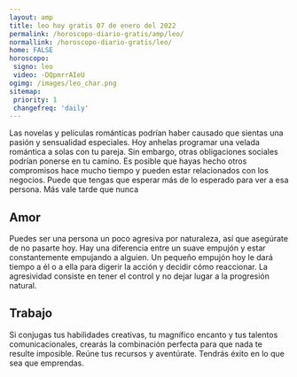 ```yaml
---
layout: amp
title: leo hoy gratis 07 de enero del 2022 
permalink: /horoscopo-diario-gratis/amp/leo/
normallink: /horoscopo-diario-gratis/leo/
home: FALSE
horoscopo:
 signo: leo
 video: -DQpmrrAIeU
ogimg: /images/leo_char.png
sitemap:
 priority: 1
 changefreq: 'daily'
---
```



Las novelas y películas románticas podrían haber causado que sientas una pasión y sensualidad especiales. Hoy anhelas programar una velada romántica a solas con tu pareja. Sin embargo, otras obligaciones sociales podrían ponerse en tu camino. Es posible que hayas hecho otros compromisos hace mucho tiempo y pueden estar relacionados con los negocios. Puede que tengas que esperar más de lo esperado para ver a esa persona. Más vale tarde que nunca

## Amor

Puedes ser una persona un poco agresiva por naturaleza, así que asegúrate de no pasarte hoy. Hay una diferencia entre un suave empujón y estar constantemente empujando a alguien. Un pequeño empujón hoy le dará tiempo a él o a ella para digerir la acción y decidir cómo reaccionar. La agresividad consiste en tener el control y no dejar lugar a la progresión natural.

## Trabajo

Si conjugas tus habilidades creativas, tu magnífico encanto y tus talentos comunicacionales, crearás la combinación perfecta para que nada te resulte imposible. Reúne tus recursos y aventúrate. Tendrás éxito en lo que sea que emprendas.